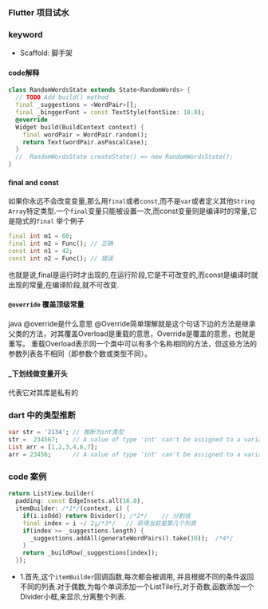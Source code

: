 ### Flutter 项目试水

### keyword
- Scaffold: 脚手架

#### code解释
```dart
class RandomWordsState extends State<RandomWords> {
  // TODO Add build() method
  final _suggestions = <WordPair>[];
  final _binggerFont = const TextStyle(fontSize: 18.0);
  @override
  Widget build(BuildContext context) {
    final wordPair = WordPair.random();
    return Text(wordPair.asPascalCase);
  }
  //  RandomWordsState createState() => new RandomWordsState();
}
```

#### final and const
如果你永远不会改变变量,那么用`final`或者`const`,而不是`var`或者定义其他`String Array`特定类型.一个`final`变量只能被设置一次,而const变量则是编译时的常量,它是隐式的`final`
举个例子
```dart
final int m1 = 60;
final int m2 = Func(); // 正确
const int n1 = 42;
const int n2 = Func(); // 错误
```
也就是说,final是运行时才出现的,在运行阶段,它是不可改变的,而const是编译时就出现的常量,在编译阶段,就不可改变.



#### `@override` 覆盖顶级常量
java @override是什么意思 @Override简单理解就是这个句话下边的方法是继承父类的方法，对其覆盖Overload是重载的意思，Override是覆盖的意思，也就是重写。 重载Overload表示同一个类中可以有多个名称相同的方法，但这些方法的参数列表各不相同（即参数个数或类型不同）。

#### _下划线做变量开头
代表它对其库是私有的


### dart 中的类型推断

```dart
var str = '2134'; // 推断为int类型
str =  234567;    // A value of type 'int' can't be assigned to a variable of type 'String'
List arr = [1,2,3,4,6,7];
arr = 23456;      // A value of type 'int' can't be assigned to a variable of type 'List'
```


### code 案例
```dart
return ListView.builder(
  padding: const EdgeInsets.all(16.0),
  itemBuilder: /*1*/(context, i) {
    if(i.isOdd) return Divider(); /*2*/    // 分割线
    final index = i ~/ 2;/*3*/   // 获得当前是第几个列表
    if(index >= _suggestions.length) {
      _suggestions.addAll(generateWordPairs().take(10));  /*4*/
    }
    return _buildRow(_suggestions[index]);
  });
```

- 1.首先,这个`itemBuilder`回调函数,每次都会被调用, 并且根据不同的条件返回不同的列表.对于偶数,为每个单词添加一个ListTile行,对于奇数,函数添加一个Divider小框,来显示,分离整个列表.